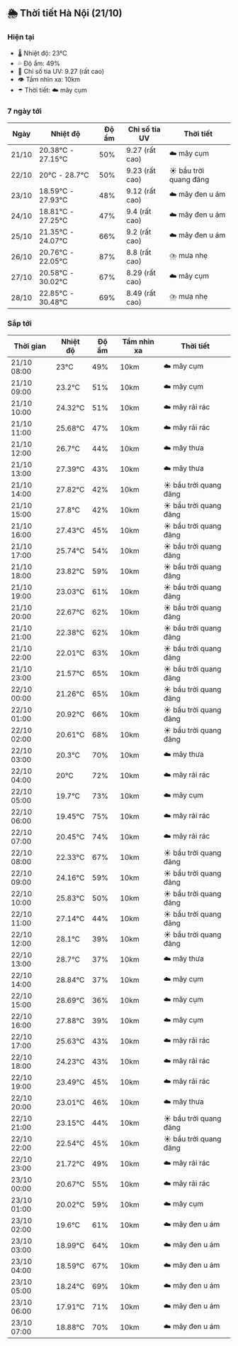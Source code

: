 ## 🌦️ Thời tiết Hà Nội (21/10)

### Hiện tại

- 🌡️ Nhiệt độ: 23℃
- 💦 Độ ẩm: 49%
- 🌟 Chỉ số tia UV: 9.27 (rất cao)
- 👁️ Tầm nhìn xa: 10km
- ☂️ Thời tiết: ☁️ mây cụm

### 7 ngày tới

| Ngày | Nhiệt độ | Độ ẩm | Chỉ số tia UV | Thời tiết |
| --- | --- | --- | --- | --- |
| 21/10 | 20.38℃ - 27.15℃ | 50% | 9.27 (rất cao) | ☁️ mây cụm |
| 22/10 | 20℃ - 28.7℃ | 50% | 9.23 (rất cao) | ☀️ bầu trời quang đãng |
| 23/10 | 18.59℃ - 27.93℃ | 48% | 9.12 (rất cao) | ☁️ mây đen u ám |
| 24/10 | 18.81℃ - 27.25℃ | 47% | 9.4 (rất cao) | ☁️ mây đen u ám |
| 25/10 | 21.35℃ - 24.07℃ | 66% | 9.2 (rất cao) | ☁️ mây đen u ám |
| 26/10 | 20.76℃ - 22.05℃ | 87% | 8.8 (rất cao) | ⛈️ mưa nhẹ |
| 27/10 | 20.58℃ - 30.02℃ | 67% | 8.29 (rất cao) | ☁️ mây cụm |
| 28/10 | 22.85℃ - 30.48℃ | 69% | 8.49 (rất cao) | ⛈️ mưa nhẹ |

### Sắp tới

| Thời gian | Nhiệt độ | Độ ẩm | Tầm nhìn xa | Thời tiết |
| --- | --- | --- | --- | --- |
| 21/10 08:00 | 23℃ | 49% | 10km | ☁️ mây cụm |
| 21/10 09:00 | 23.2℃ | 51% | 10km | ☁️ mây cụm |
| 21/10 10:00 | 24.32℃ | 51% | 10km | ☁️ mây rải rác |
| 21/10 11:00 | 25.68℃ | 47% | 10km | ☁️ mây rải rác |
| 21/10 12:00 | 26.7℃ | 44% | 10km | ☁️ mây thưa |
| 21/10 13:00 | 27.39℃ | 43% | 10km | ☁️ mây thưa |
| 21/10 14:00 | 27.82℃ | 42% | 10km | ☀️ bầu trời quang đãng |
| 21/10 15:00 | 27.8℃ | 42% | 10km | ☀️ bầu trời quang đãng |
| 21/10 16:00 | 27.43℃ | 45% | 10km | ☀️ bầu trời quang đãng |
| 21/10 17:00 | 25.74℃ | 54% | 10km | ☀️ bầu trời quang đãng |
| 21/10 18:00 | 23.82℃ | 59% | 10km | ☀️ bầu trời quang đãng |
| 21/10 19:00 | 23.03℃ | 61% | 10km | ☀️ bầu trời quang đãng |
| 21/10 20:00 | 22.67℃ | 62% | 10km | ☀️ bầu trời quang đãng |
| 21/10 21:00 | 22.38℃ | 62% | 10km | ☀️ bầu trời quang đãng |
| 21/10 22:00 | 22.01℃ | 63% | 10km | ☀️ bầu trời quang đãng |
| 21/10 23:00 | 21.57℃ | 65% | 10km | ☀️ bầu trời quang đãng |
| 22/10 00:00 | 21.26℃ | 65% | 10km | ☀️ bầu trời quang đãng |
| 22/10 01:00 | 20.92℃ | 66% | 10km | ☀️ bầu trời quang đãng |
| 22/10 02:00 | 20.61℃ | 68% | 10km | ☀️ bầu trời quang đãng |
| 22/10 03:00 | 20.3℃ | 70% | 10km | ☁️ mây thưa |
| 22/10 04:00 | 20℃ | 72% | 10km | ☁️ mây rải rác |
| 22/10 05:00 | 19.7℃ | 73% | 10km | ☁️ mây cụm |
| 22/10 06:00 | 19.45℃ | 75% | 10km | ☁️ mây rải rác |
| 22/10 07:00 | 20.45℃ | 74% | 10km | ☁️ mây rải rác |
| 22/10 08:00 | 22.33℃ | 67% | 10km | ☀️ bầu trời quang đãng |
| 22/10 09:00 | 24.16℃ | 59% | 10km | ☀️ bầu trời quang đãng |
| 22/10 10:00 | 25.83℃ | 50% | 10km | ☀️ bầu trời quang đãng |
| 22/10 11:00 | 27.14℃ | 44% | 10km | ☀️ bầu trời quang đãng |
| 22/10 12:00 | 28.1℃ | 39% | 10km | ☀️ bầu trời quang đãng |
| 22/10 13:00 | 28.7℃ | 37% | 10km | ☁️ mây thưa |
| 22/10 14:00 | 28.84℃ | 37% | 10km | ☁️ mây cụm |
| 22/10 15:00 | 28.69℃ | 36% | 10km | ☁️ mây cụm |
| 22/10 16:00 | 27.88℃ | 39% | 10km | ☁️ mây cụm |
| 22/10 17:00 | 25.63℃ | 43% | 10km | ☁️ mây rải rác |
| 22/10 18:00 | 24.23℃ | 43% | 10km | ☁️ mây rải rác |
| 22/10 19:00 | 23.49℃ | 45% | 10km | ☁️ mây rải rác |
| 22/10 20:00 | 23.01℃ | 46% | 10km | ☁️ mây thưa |
| 22/10 21:00 | 23.15℃ | 44% | 10km | ☀️ bầu trời quang đãng |
| 22/10 22:00 | 22.54℃ | 45% | 10km | ☀️ bầu trời quang đãng |
| 22/10 23:00 | 21.72℃ | 49% | 10km | ☁️ mây rải rác |
| 23/10 00:00 | 20.67℃ | 55% | 10km | ☁️ mây rải rác |
| 23/10 01:00 | 20.02℃ | 59% | 10km | ☁️ mây cụm |
| 23/10 02:00 | 19.6℃ | 61% | 10km | ☁️ mây đen u ám |
| 23/10 03:00 | 18.99℃ | 64% | 10km | ☁️ mây đen u ám |
| 23/10 04:00 | 18.59℃ | 67% | 10km | ☁️ mây đen u ám |
| 23/10 05:00 | 18.24℃ | 69% | 10km | ☁️ mây đen u ám |
| 23/10 06:00 | 17.91℃ | 71% | 10km | ☁️ mây đen u ám |
| 23/10 07:00 | 18.88℃ | 70% | 10km | ☁️ mây đen u ám |
